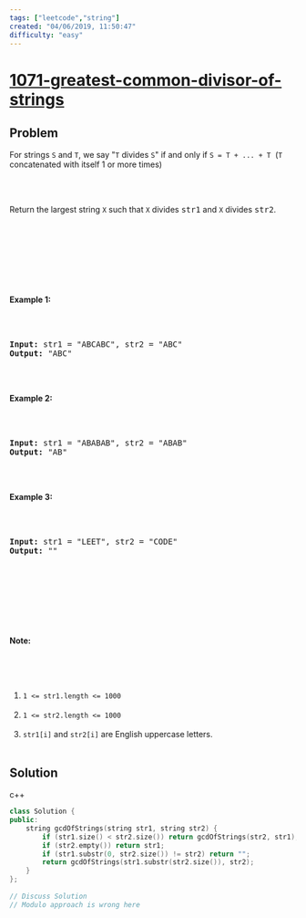 ```yaml
---
tags: ["leetcode","string"]
created: "04/06/2019, 11:50:47"
difficulty: "easy"
---
```


# [1071-greatest-common-divisor-of-strings](https://leetcode.com/problems/greatest-common-divisor-of-strings/)

## Problem
<div><p>For strings <code>S</code> and <code>T</code>, we say "<code>T</code> divides <code>S</code>" if and only if <code>S = T + ... + T</code>&nbsp; (<code>T</code> concatenated with itself 1 or more times)</p><br><br><p>Return the largest string <code>X</code> such that <code>X</code> divides <font face="monospace">str1</font>&nbsp;and <code>X</code> divides <font face="monospace">str2</font>.</p><br><br><p>&nbsp;</p><br><br><p><strong>Example 1:</strong></p><br><br><pre><strong>Input: </strong>str1 = <span id="example-input-1-1">"ABCABC"</span>, str2 = <span id="example-input-1-2">"ABC"</span><br><strong>Output: </strong><span id="example-output-1">"ABC"</span><br></pre><br><br><p><strong>Example 2:</strong></p><br><br><pre><strong>Input: </strong>str1 = <span id="example-input-2-1">"ABABAB"</span>, str2 = <span id="example-input-2-2">"ABAB"</span><br><strong>Output: </strong><span id="example-output-2">"AB"</span><br></pre><br><br><p><strong>Example 3:</strong></p><br><br><pre><strong>Input: </strong>str1 = <span id="example-input-3-1">"LEET"</span>, str2 = <span id="example-input-3-2">"CODE"</span><br><strong>Output: </strong><span id="example-output-3">""</span><br></pre><br><br><p>&nbsp;</p><br><br><p><strong>Note:</strong></p><br><br><ol><br>	<li><code>1 &lt;= str1.length &lt;= 1000</code></li><br>	<li><code>1 &lt;= str2.length &lt;= 1000</code></li><br>	<li><code>str1[i]</code> and <code>str2[i]</code> are English uppercase letters.</li><br></ol></div>

## Solution

c++
```c++
class Solution {
public:
    string gcdOfStrings(string str1, string str2) {
        if (str1.size() < str2.size()) return gcdOfStrings(str2, str1);
        if (str2.empty()) return str1;
        if (str1.substr(0, str2.size()) != str2) return "";
        return gcdOfStrings(str1.substr(str2.size()), str2);
    }
};
​
// Discuss Solution
// Modulo approach is wrong here
​
```
